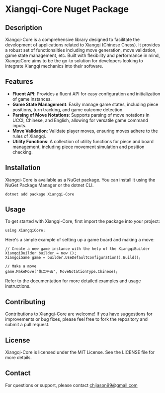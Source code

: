 # Xiangqi-Core Nuget Package

## Description
Xiangqi-Core is a comprehensive library designed to facilitate the development of applications related to Xiangqi (Chinese Chess). It provides a robust set of functionalities including move generation, move validation, game state management, etc. Built with flexibility and performance in mind, XiangqiCore aims to be the go-to solution for developers looking to integrate Xiangqi mechanics into their software.

## Features

- **Fluent API**: Provides a fluent API for easy configuration and initialization of game instances.
- **Game State Management**: Easily manage game states, including piece positions, turn tracking, and game outcome detection.
- **Parsing of Move Notations**: Supports parsing of move notations in UCCI, Chinese, and English, allowing for versatile game command inputs.
- **Move Validation**: Validate player moves, ensuring moves adhere to the rules of Xiangqi.
- **Utility Functions**: A collection of utility functions for piece and board management, including piece movement simulation and position checking.


## Installation

Xiangqi-Core is available as a NuGet package. You can install it using the NuGet Package Manager or the dotnet CLI.

`dotnet add package Xiangqi-Core`

## Usage

To get started with Xiangqi-Core, first import the package into your project:

```using XiangqiCore;```

Here's a simple example of setting up a game board and making a move:

```
// Create a new game instance with the help of the XiangqiBuilder
XiangqiBuilder builder = new (); 
XiangqiGame game = builder.UseDefaultConfiguration().Build();
	
// Make a move
game.MakeMove("炮二平五", MoveNotationType.Chinese);
```
Refer to the documentation for more detailed examples and usage instructions.

## Contributing

Contributions to Xiangqi-Core are welcome! If you have suggestions for improvements or bug fixes, please feel free to fork the repository and submit a pull request.

## License

Xiangqi-Core is licensed under the MIT License. See the LICENSE file for more details.

## Contact

For questions or support, please contact chijason99@gmail.com

